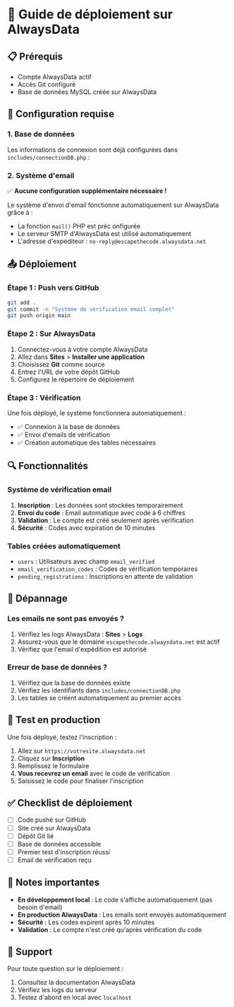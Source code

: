 # 🚀 Guide de déploiement sur AlwaysData

## 📋 Prérequis

- Compte AlwaysData actif
- Accès Git configuré
- Base de données MySQL créée sur AlwaysData

## 🔧 Configuration requise

### 1. Base de données
Les informations de connexion sont déjà configurées dans `includes/connectionDB.php` :


### 2. Système d'email
✅ **Aucune configuration supplémentaire nécessaire !**

Le système d'envoi d'email fonctionne automatiquement sur AlwaysData grâce à :
- La fonction `mail()` PHP est préc onfigurée
- Le serveur SMTP d'AlwaysData est utilisé automatiquement
- L'adresse d'expéditeur : `no-reply@escapethecode.alwaysdata.net`

## 📤 Déploiement

### Étape 1 : Push vers GitHub
```bash
git add .
git commit -m "Système de vérification email complet"
git push origin main
```

### Étape 2 : Sur AlwaysData
1. Connectez-vous à votre compte AlwaysData
2. Allez dans **Sites** > **Installer une application**
3. Choisissez **Git** comme source
4. Entrez l'URL de votre dépôt GitHub
5. Configurez le répertoire de déploiement

### Étape 3 : Vérification
Une fois déployé, le système fonctionnera automatiquement :
- ✅ Connexion à la base de données
- ✅ Envoi d'emails de vérification
- ✅ Création automatique des tables nécessaires

## 🔍 Fonctionnalités

### Système de vérification email
1. **Inscription** : Les données sont stockées temporairement
2. **Envoi du code** : Email automatique avec code à 6 chiffres
3. **Validation** : Le compte est créé seulement après vérification
4. **Sécurité** : Codes avec expiration de 10 minutes

### Tables créées automatiquement
- `users` : Utilisateurs avec champ `email_verified`
- `email_verification_codes` : Codes de vérification temporaires
- `pending_registrations` : Inscriptions en attente de validation

## 🐛 Dépannage

### Les emails ne sont pas envoyés ?
1. Vérifiez les logs AlwaysData : **Sites** > **Logs**
2. Assurez-vous que le domaine `escapethecode.alwaysdata.net` est actif
3. Vérifiez que l'email d'expédition est autorisé

### Erreur de base de données ?
1. Vérifiez que la base de données existe
2. Vérifiez les identifiants dans `includes/connectionDB.php`
3. Les tables se créent automatiquement au premier accès

## 📧 Test en production

Une fois déployé, testez l'inscription :
1. Allez sur `https://votresite.alwaysdata.net`
2. Cliquez sur **Inscription**
3. Remplissez le formulaire
4. **Vous recevrez un email** avec le code de vérification
5. Saisissez le code pour finaliser l'inscription

## ✅ Checklist de déploiement

- [ ] Code pushé sur GitHub
- [ ] Site créé sur AlwaysData
- [ ] Dépôt Git lié
- [ ] Base de données accessible
- [ ] Premier test d'inscription réussi
- [ ] Email de vérification reçu

## 📝 Notes importantes

- **En développement local** : Le code s'affiche automatiquement (pas besoin d'email)
- **En production AlwaysData** : Les emails sont envoyés automatiquement
- **Sécurité** : Les codes expirent après 10 minutes
- **Validation** : Le compte n'est créé qu'après vérification du code

## 🎯 Support

Pour toute question sur le déploiement :
1. Consultez la documentation AlwaysData
2. Vérifiez les logs du serveur
3. Testez d'abord en local avec `localhost`

